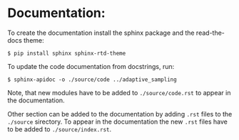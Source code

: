 Documentation:
==============

To create the documentation install the sphinx package and the read-the-docs theme:
```
$ pip install sphinx sphinx-rtd-theme
```
To update the code documentation from docstrings, run:
```
$ sphinx-apidoc -o ./source/code ../adaptive_sampling
```
Note, that new modules have to be added to `./source/code.rst` to appear in the documentation.

Other section can be added to the documentation by adding `.rst` files to the `./source` sirectory. To appear in the documentation the new `.rst` files have to be added to `./source/index.rst`. 